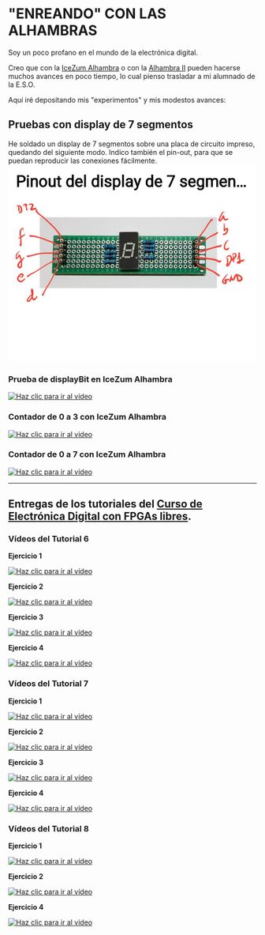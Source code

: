 # "ENREANDO" CON LAS ALHAMBRAS
Soy un poco profano en el mundo de la electrónica digital.

Creo que con la [IceZum Alhambra](https://github.com/fpgawars/icezum/wiki) o con la [Alhambra II](https://github.com/FPGAwars/Alhambra-II-FPGA/wiki) pueden hacerse muchos avances en poco tiempo, lo cual pienso trasladar a mi alumnado de la E.S.O.

Aquí iré depositando mis "experimentos" y mis modestos avances:

## Pruebas con display de 7 segmentos

He soldado un display de 7 segmentos sobre una placa de circuito impreso, quedando del siguiente modo. Indico también el pin-out, para que se puedan reproducir las conexiones fácilmente.  
![Pinout del display de 7 segmentos](img/Pinout7segmentos.jpg)

### Prueba de displayBit en IceZum Alhambra
[![Haz clic para ir al vídeo](http://img.youtube.com/vi/P1rI5nyq5xo/0.jpg)](https://youtu.be/P1rI5nyq5xo "Pulsa para ver el vídeo")

### Contador de 0 a 3 con IceZum Alhambra
[![Haz clic para ir al vídeo](http://img.youtube.com/vi/HZBAbc7Evr0/0.jpg)](https://youtu.be/HZBAbc7Evr0 "Pulsa para ver el vídeo")

### Contador de 0 a 7 con IceZum Alhambra
[![Haz clic para ir al vídeo](http://img.youtube.com/vi/1Uft3K-7QhU/0.jpg)](https://youtu.be/1Uft3K-7QhU "Pulsa para ver el vídeo")

---

## Entregas de los tutoriales del [Curso de Electrónica Digital con FPGAs libres](https://github.com/Obijuan/digital-electronics-with-open-FPGAs-tutorial/wiki).

### **Vídeos del Tutorial 6**

**Ejercicio 1**

[![Haz clic para ir al vídeo](http://img.youtube.com/vi/wrGKbeEMAUo/0.jpg)](https://youtu.be/wrGKbeEMAUo "Ejercicio 1")

**Ejercicio 2**

[![Haz clic para ir al vídeo](http://img.youtube.com/vi/nOLT2D1I8pM/0.jpg)](https://youtu.be/nOLT2D1I8pM "Ejercicio 2")

**Ejercicio 3**

[![Haz clic para ir al vídeo](http://img.youtube.com/vi/7_Har4vhUjY/0.jpg)](https://youtu.be/7_Har4vhUjY "Ejercicio 3")

**Ejercicio 4**

[![Haz clic para ir al vídeo](http://img.youtube.com/vi/OpUSXGKkmbE/0.jpg)](https://youtu.be/OpUSXGKkmbE "Ejercicio 4")



### **Vídeos del Tutorial 7**

**Ejercicio 1**

[![Haz clic para ir al vídeo](http://img.youtube.com/vi/1Ot2xjcTl7M/0.jpg)](https://youtu.be/1Ot2xjcTl7M "Ejercicio 1")

**Ejercicio 2**

[![Haz clic para ir al vídeo](http://img.youtube.com/vi/zFrwviM57wE/0.jpg)](https://youtu.be/zFrwviM57wE "Ejercicio 2")

**Ejercicio 3**

[![Haz clic para ir al vídeo](http://img.youtube.com/vi/U5zael6vs4E/0.jpg)](https://youtu.be/U5zael6vs4E "Ejercicio 3")

**Ejercicio 4**

[![Haz clic para ir al vídeo](http://img.youtube.com/vi/wIp70LsEkrY/0.jpg)](https://youtu.be/wIp70LsEkrY "Ejercicio 4")




### **Vídeos del Tutorial 8**

**Ejercicio 1**

[![Haz clic para ir al vídeo](http://img.youtube.com/vi/NWaYtt8AOu0/0.jpg)](https://youtu.be/NWaYtt8AOu0 "Ejercicio 1")

**Ejercicio 2**

[![Haz clic para ir al vídeo](http://img.youtube.com/vi/iXF5XSg1OFo/0.jpg)](https://youtu.be/iXF5XSg1OFo "Ejercicio 2")


**Ejercicio 4**

[![Haz clic para ir al vídeo](http://img.youtube.com/vi/94IiGUz9bmI/0.jpg)](https://youtu.be/94IiGUz9bmI "Ejercicio 4")
